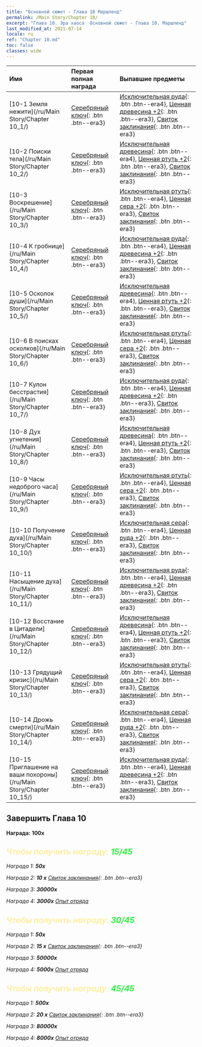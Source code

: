 ```yaml
---
title: "Основной сюжет - Глава 10 Маршленд"
permalink: /Main Story/Chapter 10/
excerpt: "Глава 10. Эра хаоса  Основной сюжет - Глава 10. Маршленд"
last_modified_at: 2021-07-14
locale: ru
ref: "Chapter 10.md"
toc: false
classes: wide
---
```


  | Имя |  Первая полная награда | Выпавшие предметы |
  |:------------|:------------|:------------| 
  | [10-1 Земля нежити](/ru/Main Story/Chapter 10_1/) | [Серебряный ключ](/ItemsRU/con_693/){: .btn .btn--era3} | [Исключительная руда](/ItemsRU/mat_33/){: .btn .btn--era4}, [Ценная древесина +2](/ItemsRU/mat_27/){: .btn .btn--era3}, [Свиток заклинания](/ItemsRU/con_694/){: .btn .btn--era3} |
  | [10-2 Поиски тела](/ru/Main Story/Chapter 10_2/) | [Серебряный ключ](/ItemsRU/con_693/){: .btn .btn--era3} | [Исключительная древесина](/ItemsRU/mat_34/){: .btn .btn--era4}, [Ценная ртуть +2](/ItemsRU/mat_28/){: .btn .btn--era3}, [Свиток заклинания](/ItemsRU/con_694/){: .btn .btn--era3} |
  | [10-3 Воскрешение](/ru/Main Story/Chapter 10_3/) | [Серебряный ключ](/ItemsRU/con_693/){: .btn .btn--era3} | [Исключительная ртуть](/ItemsRU/mat_35/){: .btn .btn--era4}, [Ценная сера +2](/ItemsRU/mat_29/){: .btn .btn--era3}, [Свиток заклинания](/ItemsRU/con_694/){: .btn .btn--era3} |
  | [10-4 К гробнице](/ru/Main Story/Chapter 10_4/) | [Серебряный ключ](/ItemsRU/con_693/){: .btn .btn--era3} | [Исключительная руда](/ItemsRU/mat_33/){: .btn .btn--era4}, [Ценная древесина +2](/ItemsRU/mat_27/){: .btn .btn--era3}, [Свиток заклинания](/ItemsRU/con_694/){: .btn .btn--era3} |
  | [10-5 Осколок души](/ru/Main Story/Chapter 10_5/) | [Серебряный ключ](/ItemsRU/con_693/){: .btn .btn--era3} | [Исключительная древесина](/ItemsRU/mat_34/){: .btn .btn--era4}, [Ценная ртуть +2](/ItemsRU/mat_28/){: .btn .btn--era3}, [Свиток заклинания](/ItemsRU/con_694/){: .btn .btn--era3} |
  | [10-6 В поисках осколков](/ru/Main Story/Chapter 10_6/) | [Серебряный ключ](/ItemsRU/con_693/){: .btn .btn--era3} | [Исключительная ртуть](/ItemsRU/mat_35/){: .btn .btn--era4}, [Ценная сера +2](/ItemsRU/mat_29/){: .btn .btn--era3}, [Свиток заклинания](/ItemsRU/con_694/){: .btn .btn--era3} |
  | [10-7 Кулон бесстрастия](/ru/Main Story/Chapter 10_7/) | [Серебряный ключ](/ItemsRU/con_693/){: .btn .btn--era3} | [Исключительная руда](/ItemsRU/mat_33/){: .btn .btn--era4}, [Ценная древесина +2](/ItemsRU/mat_27/){: .btn .btn--era3}, [Свиток заклинания](/ItemsRU/con_694/){: .btn .btn--era3} |
  | [10-8 Дух угнетения](/ru/Main Story/Chapter 10_8/) | [Серебряный ключ](/ItemsRU/con_693/){: .btn .btn--era3} | [Исключительная древесина](/ItemsRU/mat_34/){: .btn .btn--era4}, [Ценная ртуть +2](/ItemsRU/mat_28/){: .btn .btn--era3}, [Свиток заклинания](/ItemsRU/con_694/){: .btn .btn--era3} |
  | [10-9 Часы недоброго часа](/ru/Main Story/Chapter 10_9/) | [Серебряный ключ](/ItemsRU/con_693/){: .btn .btn--era3} | [Исключительная ртуть](/ItemsRU/mat_35/){: .btn .btn--era4}, [Ценная сера +2](/ItemsRU/mat_29/){: .btn .btn--era3}, [Свиток заклинания](/ItemsRU/con_694/){: .btn .btn--era3} |
  | [10-10 Получение духа](/ru/Main Story/Chapter 10_10/) | [Серебряный ключ](/ItemsRU/con_693/){: .btn .btn--era3} | [Исключительная сера](/ItemsRU/mat_36/){: .btn .btn--era4}, [Ценная руда +2](/ItemsRU/mat_26/){: .btn .btn--era3}, [Свиток заклинания](/ItemsRU/con_694/){: .btn .btn--era3} |
  | [10-11 Насыщение духа](/ru/Main Story/Chapter 10_11/) | [Серебряный ключ](/ItemsRU/con_693/){: .btn .btn--era3} | [Исключительная руда](/ItemsRU/mat_33/){: .btn .btn--era4}, [Ценная древесина +2](/ItemsRU/mat_27/){: .btn .btn--era3}, [Свиток заклинания](/ItemsRU/con_694/){: .btn .btn--era3} |
  | [10-12 Восстание в Цитадели](/ru/Main Story/Chapter 10_12/) | [Серебряный ключ](/ItemsRU/con_693/){: .btn .btn--era3} | [Исключительная древесина](/ItemsRU/mat_34/){: .btn .btn--era4}, [Ценная ртуть +2](/ItemsRU/mat_28/){: .btn .btn--era3}, [Свиток заклинания](/ItemsRU/con_694/){: .btn .btn--era3} |
  | [10-13 Грядущий кризис](/ru/Main Story/Chapter 10_13/) | [Серебряный ключ](/ItemsRU/con_693/){: .btn .btn--era3} | [Исключительная ртуть](/ItemsRU/mat_35/){: .btn .btn--era4}, [Ценная сера +2](/ItemsRU/mat_29/){: .btn .btn--era3}, [Свиток заклинания](/ItemsRU/con_694/){: .btn .btn--era3} |
  | [10-14 Дрожь смерти](/ru/Main Story/Chapter 10_14/) | [Серебряный ключ](/ItemsRU/con_693/){: .btn .btn--era3} | [Исключительная сера](/ItemsRU/mat_36/){: .btn .btn--era4}, [Ценная руда +2](/ItemsRU/mat_26/){: .btn .btn--era3}, [Свиток заклинания](/ItemsRU/con_694/){: .btn .btn--era3} |
  | [10-15 Приглашение на ваши похороны](/ru/Main Story/Chapter 10_15/) | [Серебряный ключ](/ItemsRU/con_693/){: .btn .btn--era3} | [Исключительная руда](/ItemsRU/mat_33/){: .btn .btn--era4}, [Ценная древесина +2](/ItemsRU/mat_27/){: .btn .btn--era3}, [Свиток заклинания](/ItemsRU/con_694/){: .btn .btn--era3} |


## Завершить Глава 10

 **Награда:**  **100x** <i class="fas fa-gem"/>



## <span style="color: #ffeea0">Чтобы получить награду: </span><span style="color: #27f73a">15/45</span>

 Награда 1:  **50x** <i class="fas fa-gem"/>

 Награда 2: **10 x** [Свиток заклинания](/ItemsRU/con_694/){: .btn .btn--era3}

 Награда 3:  **30000x** <i class="fas fa-coins"/>

 Награда 4:  **3000x** [Опыт отряда](/ItemsRU/con_902/)



## <span style="color: #ffeea0">Чтобы получить награду: </span><span style="color: #27f73a">30/45</span>

 Награда 1:  **50x** <i class="fas fa-gem"/>

 Награда 2: **15 x** [Свиток заклинания](/ItemsRU/con_694/){: .btn .btn--era3}

 Награда 3:  **50000x** <i class="fas fa-coins"/>

 Награда 4:  **5000x** [Опыт отряда](/ItemsRU/con_902/)



## <span style="color: #ffeea0">Чтобы получить награду: </span><span style="color: #27f73a">45/45</span>

 Награда 1:  **500x** <i class="fas fa-gem"/>

 Награда 2: **20 x** [Свиток заклинания](/ItemsRU/con_694/){: .btn .btn--era3}

 Награда 3:  **80000x** <i class="fas fa-coins"/>

 Награда 4:  **8000x** [Опыт отряда](/ItemsRU/con_902/)

